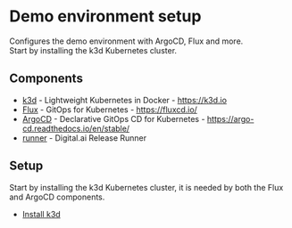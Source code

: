 # Demo environment setup

Configures the demo environment with ArgoCD, Flux and more.  
Start by installing the k3d Kubernetes cluster.

## Components

- [k3d](k3d) - Lightweight Kubernetes in Docker - https://k3d.io
- [Flux](flux) - GitOps for Kubernetes - https://fluxcd.io/
- [ArgoCD](argo) - Declarative GitOps CD for Kubernetes - https://argo-cd.readthedocs.io/en/stable/
- [runner](runner) - Digital.ai Release Runner

## Setup

Start by installing the k3d Kubernetes cluster, it is needed by both the Flux and ArgoCD components.

* [Install k3d](k3d/install.cli.md)

